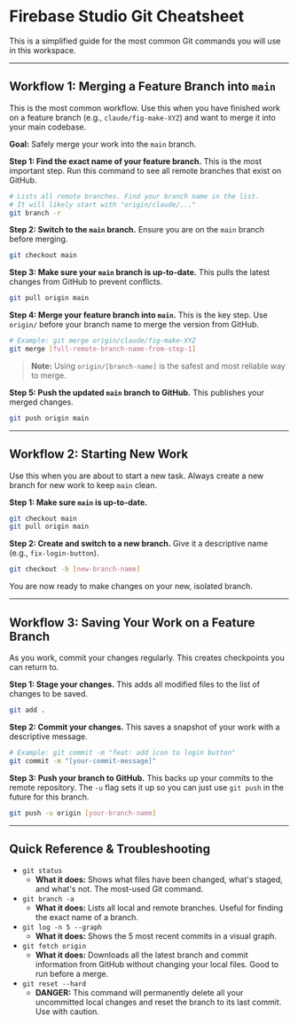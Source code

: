 # Firebase Studio Git Cheatsheet

This is a simplified guide for the most common Git commands you will use in this workspace.

---

## Workflow 1: Merging a Feature Branch into `main`

This is the most common workflow. Use this when you have finished work on a feature branch (e.g., `claude/fig-make-XYZ`) and want to merge it into your main codebase.

**Goal:** Safely merge your work into the `main` branch.

**Step 1: Find the exact name of your feature branch.**
This is the most important step. Run this command to see all remote branches that exist on GitHub.

```bash
# Lists all remote branches. Find your branch name in the list.
# It will likely start with "origin/claude/..."
git branch -r
```

**Step 2: Switch to the `main` branch.**
Ensure you are on the `main` branch before merging.

```bash
git checkout main
```

**Step 3: Make sure your `main` branch is up-to-date.**
This pulls the latest changes from GitHub to prevent conflicts.

```bash
git pull origin main
```

**Step 4: Merge your feature branch into `main`.**
This is the key step. Use `origin/` before your branch name to merge the version from GitHub.

```bash
# Example: git merge origin/claude/fig-make-XYZ
git merge [full-remote-branch-name-from-step-1]
```
> **Note:** Using `origin/[branch-name]` is the safest and most reliable way to merge.

**Step 5: Push the updated `main` branch to GitHub.**
This publishes your merged changes.

```bash
git push origin main
```

---

## Workflow 2: Starting New Work

Use this when you are about to start a new task. Always create a new branch for new work to keep `main` clean.

**Step 1: Make sure `main` is up-to-date.**
```bash
git checkout main
git pull origin main
```

**Step 2: Create and switch to a new branch.**
Give it a descriptive name (e.g., `fix-login-button`).

```bash
git checkout -b [new-branch-name]
```
You are now ready to make changes on your new, isolated branch.

---

## Workflow 3: Saving Your Work on a Feature Branch

As you work, commit your changes regularly. This creates checkpoints you can return to.

**Step 1: Stage your changes.**
This adds all modified files to the list of changes to be saved.

```bash
git add .
```

**Step 2: Commit your changes.**
This saves a snapshot of your work with a descriptive message.

```bash
# Example: git commit -m "feat: add icon to login button"
git commit -m "[your-commit-message]"
```

**Step 3: Push your branch to GitHub.**
This backs up your commits to the remote repository. The `-u` flag sets it up so you can just use `git push` in the future for this branch.

```bash
git push -u origin [your-branch-name]
```

---

## Quick Reference & Troubleshooting

- `git status`
  - **What it does:** Shows what files have been changed, what's staged, and what's not. The most-used Git command.
- `git branch -a`
  - **What it does:** Lists all local and remote branches. Useful for finding the exact name of a branch.
- `git log -n 5 --graph`
  - **What it does:** Shows the 5 most recent commits in a visual graph.
- `git fetch origin`
  - **What it does:** Downloads all the latest branch and commit information from GitHub without changing your local files. Good to run before a merge.
- `git reset --hard`
  - **DANGER:** This command will permanently delete all your uncommitted local changes and reset the branch to its last commit. Use with caution.
